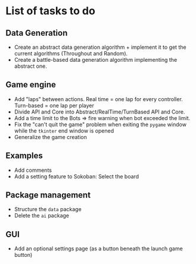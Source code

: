 # List of tasks to do

## Data Generation

- Create an abstract data generation algorithm + implement it to get the current algorithms (Throughout and Random). 
- Create a battle-based data generation algorithm implementing the abstract one.

## Game engine

- Add "laps" between actions. Real time = one lap for every controller. Turn-based = one lap per player
- Divide API and Core into Abstract/RealTime/TurnBased API and Core.
- Add a time limit to the Bots => fire warning when bot exceeded the limit.
- Fix the "can't quit the game" problem when exiting the `pygame` window while the `tkinter` end window is opened
- Generalize the game creation

## Examples

- Add comments
- Add a setting feature to Sokoban: Select the board

## Package management

- Structure the `data` package
- Delete the `ai` package

## GUI

- Add an optional settings page (as a button beneath the launch game button)